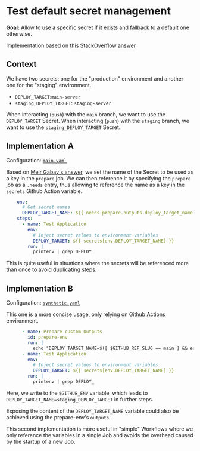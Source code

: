 # Test default secret management

**Goal:** Allow to use a specific secret if it exists and fallback to a default one otherwise.

Implementation based on [this StackOverflow answer][so-answer]

[so-answer]: https://stackoverflow.com/questions/61255989/dynamically-retrieve-github-actions-secret/61272209#61272209

## Context

We have two secrets: one for the "production" environment and another one for the "staging" environment.

- `DEPLOY_TARGET`:`main-server`
- `staging_DEPLOY_TARGET`: `staging-server`

When interacting (`push`) with the `main` branch, we want to use the `DEPLOY_TARGET` Secret.
When interacting (`push`) with the `staging` branch, we want to use the `staging_DEPLOY_TARGET` Secret.

## Implementation A

Configuration: [`main.yaml`](./.github/workflows/main.yaml)

Based on [Meir Gabay's answer][so-mg], we set the name of the Secret to be used as a key in the `prepare` job.
We can then reference it by specifying the `prepare` job as a `.needs` entry, thus allowing to reference the name
as a key in the `secrets` Github Action variable.

[so-mg]: https://stackoverflow.com/users/5285732/meir-gabay

```yaml
    env:
      # Get secret names
      DEPLOY_TARGET_NAME: ${{ needs.prepare.outputs.deploy_target_name }}
    steps:
      - name: Test Application
        env:
          # Inject secret values to environment variables
          DEPLOY_TARGET: ${{ secrets[env.DEPLOY_TARGET_NAME] }}
        run: |
          printenv | grep DEPLOY_
```

This is quite useful in situations where the secrets will be referenced more
than once to avoid duplicating steps.

## Implementation B

Configuration: [`synthetic.yaml`](./.github/workflows/synthetic.yaml)

This one is a more concise usage, only relying on Github Actions environment.

```yaml
      - name: Prepare custom Outputs
        id: prepare-env
        run: |
          echo "DEPLOY_TARGET_NAME=$([ $GITHUB_REF_SLUG == main ] && echo DEPLOY_TARGET || echo ${GITHUB_REF_SLUG}_DEPLOY_TARGET)" >> $GITHUB_ENV
      - name: Test Application
        env:
          # Inject secret values to environment variables
          DEPLOY_TARGET: ${{ secrets[env.DEPLOY_TARGET_NAME] }}
        run: |
          printenv | grep DEPLOY_
```

Here, we write to the `$GITHUB_ENV` variable, which leads to `DEPLOY_TARGET_NAME=staging_DEPLOY_TARGET` in further steps.

Exposing the content of the `DEPLOY_TARGET_NAME` variable could also be achieved using the prepare-env's `outputs`.

This second implementation is more useful in "simple" Workflows where we only reference the variables in a single Job and avoids
the overhead caused by the startup of a new Job.
